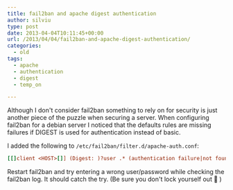 ```yaml
---
title: fail2ban and apache digest authentication
author: silviu
type: post
date: 2013-04-04T10:11:45+00:00
url: /2013/04/04/fail2ban-and-apache-digest-authentication/
categories:
  - old
tags:
  - apache
  - authentication
  - digest
  - temp_on

---
```

Although I don't consider fail2ban something to rely on for security is just another piece of the puzzle when securing a server. When configuring fail2ban for a debian server I noticed that the defaults rules are missing failures if DIGEST is used for authentication instead of basic.

I added the following to `/etc/fail2ban/filter.d/apache-auth.conf`:

```ini
[[]client <HOST>[]] (Digest: )?user .* (authentication failure|not found|password mismatch)
```

Restart fail2ban and try entering a wrong user/password while checking the fail2ban log. It should catch the try. (Be sure you don't lock yourself out 🙂 )